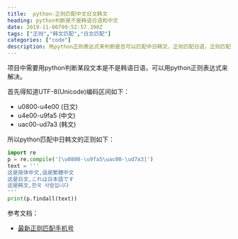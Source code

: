 ```yaml
---
title:  python-正则匹配中文日文韩文
heading: python判断是不是韩语日语和中文
date: 2019-11-06T09:52:57.390Z
tags: ["正则","韩文匹配","日文匹配"]
categories: ["code"]
description: 用python正则表达式来判断是否可以匹配中日韩文，正则匹配日语，正则匹配韩语。
---
```


项目中需要用python判断某段文本是不是韩语日语，可以用python正则表达式来解决。

首先得知道UTF-8(Unicode)编码区间如下：
- u0800-u4e00 (日文)
- u4e00-u9fa5 (中文)
- uac00-ud7a3 (韩文)


所以python匹配中日韩文的正则如下：

```python
import re
p = re.compile('[\u0800-\u9fa5\uac00-\ud7a3]')
text = '''
这是简体中文,這是繁體中文
这是日文,これは日本語です
这是韩文,한국 사람입니다
'''
print(p.findall(text))
```

参考文档：

- [最新正则匹配手机号](https://sxy91.com/posts/regex-for-phone-number/)